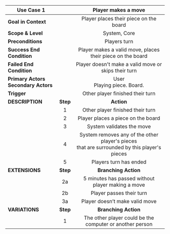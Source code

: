 | Use Case 1                  || Player makes a move                                        |
| ------------------------|:----:|:----------------------------------------------:|
| **Goal in Context**         || Player places their piece on the board                     |
| **Scope & Level**           || System, Core                                               |
| **Preconditions**           || Players turn                                               |
| **Success End Condition**   || Player makes a valid move, places their piece on the board |
| **Failed End Condition**    || Player doesn't make a valid move or skips their turn       |
| **Primary Actors** <br>**Secondary Actors** || User  <br>Playing piece. Board.            |
| **Trigger**                 || Other player finished their turn                           |
|**DESCRIPTION**| **Step** | **Action**                                               |
|               | 1        | Other player finished their turn                         |
|               | 2        | Player places a piece on the board                       |
|               | 3        | System validates the move                                |
|               | 4        | System removes any of the other player's pieces<br>that are surrounded by this player's pieces|
|               | 5        |Players turn has ended                                    |
|**EXTENSIONS** | **Step** | **Branching Action**                                     |
|               | 2a       | 5 minutes has passed without player making a move        |
|               | 2b       | Player passes their turn                                 |
|               | 3a       |Player doesn’t make valid move                            |
|**VARIATIONS** | **Step** | **Branching Action**                                     |
|               |  1       | The other player could be the computer or another person |
